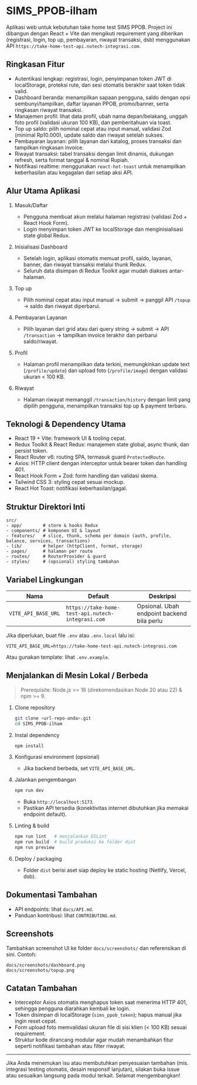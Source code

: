 # SIMS_PPOB-ilham

Aplikasi web untuk kebutuhan take home test SIMS PPOB. Project ini dibangun dengan React + Vite dan mengikuti requirement yang diberikan (registrasi, login, top up, pembayaran, riwayat transaksi, dsb) menggunakan API `https://take-home-test-api.nutech-integrasi.com`.

## Ringkasan Fitur

- Autentikasi lengkap: registrasi, login, penyimpanan token JWT di localStorage, proteksi rute, dan sesi otomatis berakhir saat token tidak valid.
- Dashboard beranda: menampilkan sapaan pengguna, saldo dengan opsi sembunyi/tampilkan, daftar layanan PPOB, promo/banner, serta ringkasan riwayat transaksi.
- Manajemen profil: lihat data profil, ubah nama depan/belakang, unggah foto profil (validasi ukuran 100 KB), dan pemberitahuan via toast.
- Top up saldo: pilih nominal cepat atau input manual, validasi Zod (minimal Rp10.000), update saldo dan riwayat setelah sukses.
- Pembayaran layanan: pilih layanan dari katalog, proses transaksi dan tampilkan ringkasan invoice.
- Riwayat transaksi: tabel transaksi dengan limit dinamis, dukungan refresh, serta format tanggal & nominal Rupiah.
- Notifikasi realtime: menggunakan `react-hot-toast` untuk menampilkan keberhasilan atau kegagalan dari setiap aksi API.

## Alur Utama Aplikasi

1. Masuk/Daftar
   - Pengguna membuat akun melalui halaman registrasi (validasi Zod + React Hook Form).
   - Login menyimpan token JWT ke localStorage dan menginisialisasi state global Redux.

2. Inisialisasi Dashboard
   - Setelah login, aplikasi otomatis memuat profil, saldo, layanan, banner, dan riwayat transaksi melalui thunk Redux.
   - Seluruh data disimpan di Redux Toolkit agar mudah diakses antar-halaman.

3. Top up
   - Pilih nominal cepat atau input manual -> submit -> panggil API `/topup` -> saldo dan riwayat diperbarui.

4. Pembayaran Layanan
   - Pilih layanan dari grid atau dari query string -> submit -> API `/transaction` -> tampilkan invoice terakhir dan perbarui saldo/riwayat.

5. Profil
   - Halaman profil menampilkan data terkini, memungkinkan update text (`/profile/update`) dan upload foto (`/profile/image`) dengan validasi ukuran < 100 KB.

6. Riwayat
   - Halaman riwayat memanggil `/transaction/history` dengan limit yang dipilih pengguna, menampilkan transaksi top up & payment terbaru.

## Teknologi & Dependency Utama

- React 19 + Vite: framework UI & tooling cepat.
- Redux Toolkit & React Redux: manajemen state global, async thunk, dan persist token.
- React Router v6: routing SPA, termasuk guard `ProtectedRoute`.
- Axios: HTTP client dengan interceptor untuk bearer token dan handling 401.
- React Hook Form + Zod: form handling dan validasi skema.
- Tailwind CSS 3: styling cepat sesuai mockup.
- React Hot Toast: notifikasi keberhasilan/gagal.

## Struktur Direktori Inti

```
src/
- app/        # store & hooks Redux
- components/ # komponen UI & layout
- features/   # slice, thunk, schema per domain (auth, profile, balance, services, transactions)
- lib/        # helper (httpClient, format, storage)
- pages/      # halaman per route
- routes/     # RouterProvider & guard
- styles/     # (opsional) styling tambahan
```

## Variabel Lingkungan

| Nama                | Default                                            | Deskripsi                                 |
| ------------------- | -------------------------------------------------- | ----------------------------------------- |
| `VITE_API_BASE_URL` | `https://take-home-test-api.nutech-integrasi.com` | Opsional. Ubah endpoint backend bila perlu |

Jika diperlukan, buat file `.env` atau `.env.local` lalu isi:
```
VITE_API_BASE_URL=https://take-home-test-api.nutech-integrasi.com
```

Atau gunakan template: lihat `.env.example`.

## Menjalankan di Mesin Lokal / Berbeda

> Prerequisite: Node.js >= 18 (direkomendasikan Node 20 atau 22) & npm >= 9.

1. Clone repository
   ```bash
   git clone <url-repo-anda>.git
   cd SIMS_PPOB-ilham
   ```

2. Instal dependency
   ```bash
   npm install
   ```

3. Konfigurasi environment (opsional)
   - Jika backend berbeda, set `VITE_API_BASE_URL`.

4. Jalankan pengembangan
   ```bash
   npm run dev
   ```
   - Buka `http://localhost:5173`.
   - Pastikan API tersedia (konektivitas internet dibutuhkan jika memakai endpoint default).

5. Linting & build
   ```bash
   npm run lint   # menjalankan ESLint
   npm run build  # build produksi ke folder dist
   npm run preview
   ```

6. Deploy / packaging
   - Folder `dist` berisi aset siap deploy ke static hosting (Netlify, Vercel, dsb).

## Dokumentasi Tambahan

- API endpoints: lihat `docs/API.md`.
- Panduan kontribusi: lihat `CONTRIBUTING.md`.

## Screenshots

Tambahkan screenshot UI ke folder `docs/screenshots/` dan referensikan di sini. Contoh:

```
docs/screenshots/dashboard.png
docs/screenshots/topup.png
```

## Catatan Tambahan

- Interceptor Axios otomatis menghapus token saat menerima HTTP 401, sehingga pengguna diarahkan kembali ke login.
- Token disimpan di localStorage (`sims_ppob_token`); hapus manual jika ingin reset cepat.
- Form upload foto memvalidasi ukuran file di sisi klien (< 100 KB) sesuai requirement.
- Struktur kode dirancang modular agar mudah menambahkan fitur seperti notifikasi tambahan atau filter riwayat.

---

Jika Anda menemukan isu atau membutuhkan penyesuaian tambahan (mis. integrasi testing otomatis, desain responsif lanjutan), silakan buka issue atau sesuaikan langsung pada modul terkait. Selamat mengembangkan!
